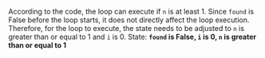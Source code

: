According to the code, the loop can execute if `n` is at least 1. Since `found` is False before the loop starts, it does not directly affect the loop execution. Therefore, for the loop to execute, the state needs to be adjusted to `n` is greater than or equal to 1 and `i` is 0.
State: **`found` is False, `i` is 0, `n` is greater than or equal to 1**